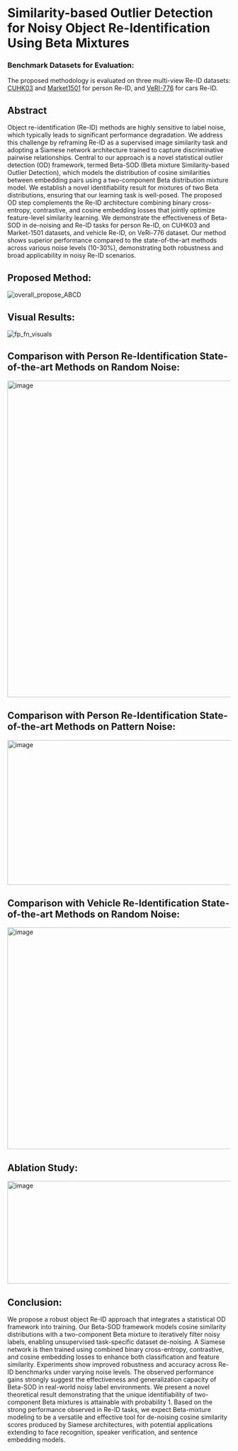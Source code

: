 # Similarity-based Outlier Detection for Noisy Object Re-Identification Using Beta Mixtures

### Benchmark Datasets for Evaluation:
The proposed methodology is evaluated on three multi-view Re-ID datasets: [CUHK03](https://www.ee.cuhk.edu.hk/~xgwang/CUHK_identification.html)  and [Market1501](https://github.com/niruhan/market1501)  for person Re-ID, and [VeRI-776](https://github.com/JDAI-CV/VeRidataset) for cars Re-ID.

## Abstract
Object re-identification (Re-ID) methods are highly sensitive to label noise, which typically leads to significant performance degradation. We address this challenge by reframing Re-ID as a supervised image similarity task and adopting a Siamese network architecture trained to capture discriminative pairwise relationships. Central to our approach is a novel statistical outlier detection (OD) framework, termed Beta-SOD (Beta mixture Similarity-based Outlier Detection), which models the distribution of cosine similarities between embedding pairs using a two-component Beta distribution mixture model.  We establish a novel identifiability result for mixtures of two Beta distributions, ensuring that our learning task is well-posed. The proposed OD step complements the Re-ID architecture combining binary cross-entropy, contrastive, and cosine embedding losses that jointly optimize feature-level similarity learning. We demonstrate the effectiveness of Beta-SOD in de-noising and Re-ID tasks for person Re-ID, on CUHK03 and Market-1501 datasets, and vehicle Re-ID, on VeRi-776 dataset. Our method shows superior performance compared to the state-of-the-art methods across various noise levels (10-30\%), demonstrating both robustness and broad applicability in noisy Re-ID scenarios.


## Proposed Method:
![overall_propose_ABCD](https://github.com/user-attachments/assets/92d724d5-7451-4a86-94db-f7de9e8d3a86)


## Visual Results:
![fp_fn_visuals](https://github.com/user-attachments/assets/2a7f56da-e63d-4707-996e-0d58bdd79cad)


## Comparison with Person Re-Identification State-of-the-art Methods on Random Noise:
<img width="1257" height="715" alt="image" src="https://github.com/user-attachments/assets/cab54f5a-c2cc-46f0-99bb-ef69eea2ef01" />


## Comparison with Person Re-Identification State-of-the-art Methods on Pattern Noise:
<img width="1228" height="327" alt="image" src="https://github.com/user-attachments/assets/1703f8ac-2319-4d71-80fa-3a7e94fce4cc" />


## Comparison with Vehicle Re-Identification State-of-the-art Methods on Random Noise:
<img width="592" height="501" alt="image" src="https://github.com/user-attachments/assets/b1be4cc2-e43c-4232-8a3f-ae8fe24ab7c9" />


## Ablation Study:
<img width="600" height="232" alt="image" src="https://github.com/user-attachments/assets/2e0948a2-6a96-4d61-be4d-553ab389c064" />



## Conclusion:
We propose a robust object Re-ID approach that integrates a statistical OD framework into training. Our Beta-SOD framework models cosine similarity distributions with a two-component Beta mixture to iteratively filter noisy labels, enabling unsupervised task-specific dataset de-noising. A Siamese network is then trained using combined binary cross-entropy, contrastive, and cosine embedding losses to enhance both classification and feature similarity. Experiments show improved robustness and accuracy across Re-ID benchmarks under varying noise levels. The observed performance gains strongly suggest the effectiveness and generalization capacity of Beta-SOD in real-world noisy label environments.
We present a novel theoretical result demonstrating that the unique identifiability of two-component Beta mixtures is attainable with probability 1. 
Based on the strong performance observed in Re-ID tasks, we expect Beta-mixture modeling to be a versatile and effective tool for de-noising cosine similarity scores produced by Siamese architectures, with potential applications extending to face recognition, speaker verification, and sentence embedding models.
